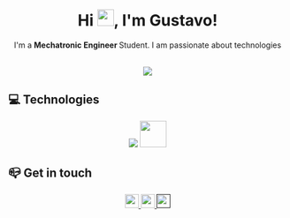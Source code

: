 <h1 align="center">Hi <img src="https://raw.githubusercontent.com/MartinHeinz/MartinHeinz/master/wave.gif" width="30px" height="30px">, I'm Gustavo!</h1>

<p align="center" >I'm a <b>Mechatronic Engineer </b> Student. I am passionate about technologies</p>
<br>

<div align = "center">
<a href="https://github.com/anuraghazra/github-readme-stats">
  <img align="center" src="https://github-readme-stats.vercel.app/api/top-langs/?username=gustavoabdonsena&layout=compact" />
</a>

</div>

##  💻 Technologies
<div  align = "center">
	<img src = "https://skillicons.dev/icons?i=cpp,c,java,docker,gitlab&perline=5">
	<img width="48" src="https://user-images.githubusercontent.com/45674528/227717202-79b86515-e205-4ce5-ba2d-78746b4fc564.png">
</div>

## 📪 Get in touch
<div  align = "center">
	<a href="mailto:gustavoabdon.q67a1@slmail.me" alt="Gmail">
		<img src="https://img.shields.io/badge/-Gmail-FF0000?style=flat-square&labelColor=FF0000&logo=gmail&logoColor=white&link=gustavoabdon.q67a1@slmail.me" height="25" />
	</a>
	<a href="https://www.linkedin.com/in/gustavoabdon/" alt="Linkedin">
		<img src="https://img.shields.io/badge/-Linkedin-0e76a8?style=flat-square&logo=Linkedin&logoColor=white&link=https://www.linkedin.com/in/gustavoabdon/" height="25" />
	</a>
	<a href="" alt="Instagram">
	  <img src="https://img.shields.io/badge/-discord-7289DA?style=flat-square&labelColor=7289da&logo=discord&logoColor=white&link=https://discordapp.com/users/551195055977660437" height="25" />
	</a>
	</div>
</div>
